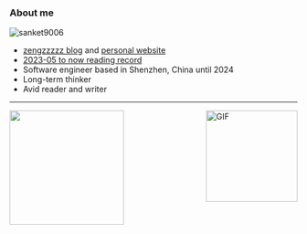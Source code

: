 <!-- 11 -->
### About me

<p align="left"> <img src="https://komarev.com/ghpvc/?username=zengzzzzz" alt="sanket9006" /> </p> 

- [zengzzzzz blog](https://www.cnblogs.com/zengzzzzz/) and [personal website](https://zengzzzzz.github.io/)
- [2023-05 to now reading record](https://github.com/zengzzzzz/the-reading-history#readme)
- Software engineer based in Shenzhen, China until 2024
- Long-term thinker
- Avid reader and writer

---

<img align="right" alt="GIF" height="160px" src="https://media.giphy.com/media/du3J3cXyzhj75IOgvA/giphy.gif" />

<a href="/">
  <img height="200" src="https://github-readme-stats.vercel.app/api?username=zengzzzzz&show_icons=true&include_all_commits=true&count_private=true&title_color=333&rank_icon=github" />
</a>
